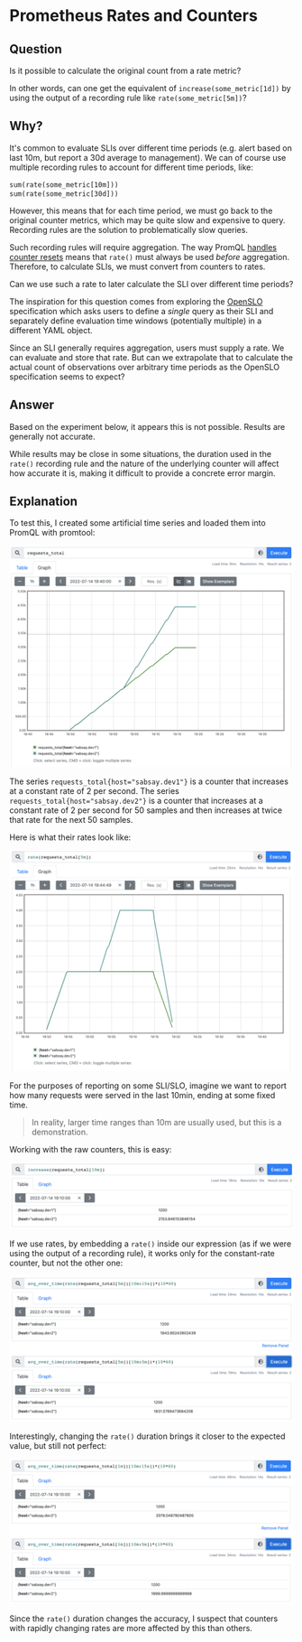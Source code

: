 # Prometheus Rates and Counters

## Question

Is it possible to calculate the original count from a rate metric?

In other words, can one get the equivalent of `increase(some_metric[1d])` by using the output of a recording rule like `rate(some_metric[5m])`?

## Why?

It's common to evaluate SLIs over different time periods (e.g. alert based on last 10m, but report a 30d average to management).
We can of course use multiple recording rules to account for different time periods, like:

    sum(rate(some_metric[10m]))
    sum(rate(some_metric[30d]))

However, this means that for each time period, we must go back to the original counter metrics, which may be quite slow and expensive to query.
Recording rules are the solution to problematically slow queries.

Such recording rules will require aggregation.
The way PromQL [handles counter resets](https://github.com/prometheus/prometheus/blob/e1115ae58d069b3f7fd19ffc6b635a6c98882148/promql/functions.go#L99)
means that `rate()` must always be used _before_ aggregation.
Therefore, to calculate SLIs, we must convert from counters to rates.

Can we use such a rate to later calculate the SLI over different time periods?

The inspiration for this question comes from exploring the [OpenSLO](https://github.com/OpenSLO/OpenSLO) specification
which asks users to define a _single_ query as their SLI and separately define evaluation time windows (potentially multiple) in a different YAML object.

Since an SLI generally requires aggregation, users must supply a rate.
We can evaluate and store that rate.
But can we extrapolate that to calculate the actual count of observations over arbitrary time periods as the OpenSLO specification seems to expect?

## Answer

Based on the experiment below, it appears this is not possible.
Results are generally not accurate.

While results may be close in some situations,
the duration used in the `rate()` recording rule and the nature of the underlying counter will affect how accurate it is,
making it difficult to provide a concrete error margin.

## Explanation

To test this, I created some artificial time series and loaded them into PromQL with promtool:

![image](./imgs/requests_total.png)

The series `requests_total{host="sabsay.dev1"}` is a counter that increases at a constant rate of 2 per second.
The series `requests_total{host="sabsay.dev2"}` is a counter that increases at a constant rate of 2 per second for 50 samples and then increases at twice that rate for the next 50 samples.

Here is what their rates look like:

![image](./imgs/rate_5m.png)

For the purposes of reporting on some SLI/SLO, imagine we want to report how many requests were served in the last 10min, ending at some fixed time.

> In reality, larger time ranges than 10m are usually used, but this is a demonstration.

Working with the raw counters, this is easy:

![image](./imgs/increase_10m.png)

If we use rates, by embedding a `rate()` inside our expression (as if we were using the output of a recording rule),
it works only for the constant-rate counter, but not the other one:

![image](./imgs/count_from_rate.png)

Interestingly, changing the `rate()` duration brings it closer to the expected value, but still not perfect:

![image](./imgs/count_from_rate_1m.png)

Since the `rate()` duration changes the accuracy, I suspect that counters with rapidly changing rates are more affected by this than others.
